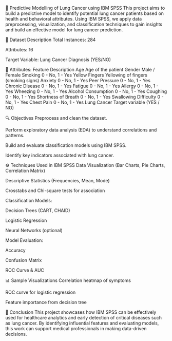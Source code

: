 🎯 Predictive Modelling of Lung Cancer using IBM SPSS
This project aims to build a predictive model to identify potential lung cancer patients based on health and behavioral attributes. Using IBM SPSS, we apply data preprocessing, visualization, and classification techniques to gain insights and build an effective model for lung cancer prediction.

📂 Dataset Description
Total Instances: 284

Attributes: 16

Target Variable: Lung Cancer Diagnosis (YES/NO)

🧬 Attributes:
Feature	Description
Age	Age of the patient
Gender	Male / Female
Smoking	0 - No, 1 - Yes
Yellow Fingers	Yellowing of fingers (smoking signs)
Anxiety	0 - No, 1 - Yes
Peer Pressure	0 - No, 1 - Yes
Chronic Disease	0 - No, 1 - Yes
Fatigue	0 - No, 1 - Yes
Allergy	0 - No, 1 - Yes
Wheezing	0 - No, 1 - Yes
Alcohol Consumption	0 - No, 1 - Yes
Coughing	0 - No, 1 - Yes
Shortness of Breath	0 - No, 1 - Yes
Swallowing Difficulty	0 - No, 1 - Yes
Chest Pain	0 - No, 1 - Yes
Lung Cancer	Target variable (YES / NO)

🔍 Objectives
Preprocess and clean the dataset.

Perform exploratory data analysis (EDA) to understand correlations and patterns.

Build and evaluate classification models using IBM SPSS.

Identify key indicators associated with lung cancer.

⚙️ Techniques Used in IBM SPSS
Data Visualization (Bar Charts, Pie Charts, Correlation Matrix)

Descriptive Statistics (Frequencies, Mean, Mode)

Crosstabs and Chi-square tests for association

Classification Models:

Decision Trees (CART, CHAID)

Logistic Regression

Neural Networks (optional)

Model Evaluation:

Accuracy

Confusion Matrix

ROC Curve & AUC

📊 Sample Visualizations
Correlation heatmap of symptoms

ROC curve for logistic regression

Feature importance from decision tree

📑 Conclusion
This project showcases how IBM SPSS can be effectively used for healthcare analytics and early detection of critical diseases such as lung cancer. By identifying influential features and evaluating models, this work can support medical professionals in making data-driven decisions.

